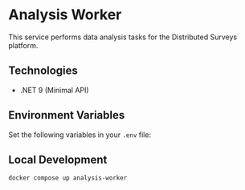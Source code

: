 # Analysis Worker

This service performs data analysis tasks for the Distributed Surveys platform.

## Technologies

- .NET 9 (Minimal API)

## Environment Variables

Set the following variables in your `.env` file:

## Local Development

```sh
docker compose up analysis-worker
```
